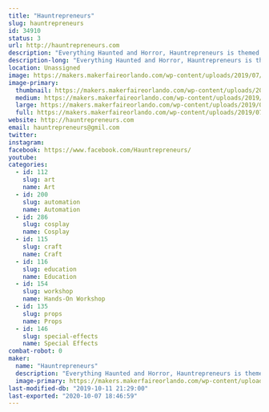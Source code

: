 ```yaml
---
title: "Hauntrepreneurs"
slug: hauntrepreneurs
id: 34910
status: 3
url: http://hauntrepreneurs.com
description: "Everything Haunted and Horror, Hauntrepreneurs is themed attraction design and consulting firm specializing helping people get started in the haunted attraction business. Booth demonstrations include, scenic and faux painting, special FX makeup and prop making, "
description-long: "Everything Haunted and Horror, Hauntrepreneurs is themed attraction design and consulting firm specializing helping people get started in the haunted attraction business. Booth demonstrations include, scenic and faux painting, special FX makeup and prop making, "
location: Unassigned
image: https://makers.makerfaireorlando.com/wp-content/uploads/2019/07/972-951-5100-Hauntrepreneurs@gmail5x10.png
image-primary:
  thumbnail: https://makers.makerfaireorlando.com/wp-content/uploads/2019/07/972-951-5100-Hauntrepreneurs@gmail5x10-150x150.png
  medium: https://makers.makerfaireorlando.com/wp-content/uploads/2019/07/972-951-5100-Hauntrepreneurs@gmail5x10-300x150.png
  large: https://makers.makerfaireorlando.com/wp-content/uploads/2019/07/972-951-5100-Hauntrepreneurs@gmail5x10.png
  full: https://makers.makerfaireorlando.com/wp-content/uploads/2019/07/972-951-5100-Hauntrepreneurs@gmail5x10.png
website: http://hauntrepreneurs.com
email: hauntrepreneurs@gmil.com
twitter: 
instagram: 
facebook: https://www.facebook.com/Hauntrepreneurs/
youtube: 
categories:
  - id: 112
    slug: art
    name: Art
  - id: 200
    slug: automation
    name: Automation
  - id: 286
    slug: cosplay
    name: Cosplay
  - id: 115
    slug: craft
    name: Craft
  - id: 116
    slug: education
    name: Education
  - id: 154
    slug: workshop
    name: Hands-On Workshop
  - id: 135
    slug: props
    name: Props
  - id: 146
    slug: special-effects
    name: Special Effects
combat-robot: 0
maker:
  name: "Hauntrepreneurs"
  description: "Everything Haunted and Horror, Hauntrepreneurs is themed attraction design and consulting firm specializing helping people get started in the haunted attraction business. Booth demonstrations include, scenic and faux painting, special FX makeup and prop making, "
  image-primary: https://makers.makerfaireorlando.com/wp-content/uploads/2019/07/404994_416632531683474_678520938_n.jpg
last-modified-db: "2019-10-11 21:29:00"
last-exported: "2020-10-07 18:46:59"
---
```

